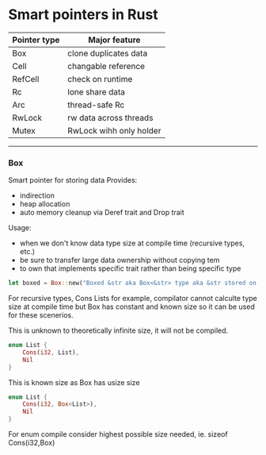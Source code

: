 # Smart pointers in Rust

| Pointer type | Major feature |
| ------------ | --------------| 
| Box          | clone duplicates data  |
| Cell         | changable reference    |
| RefCell      | check on runtime       |
| Rc           | lone share data        |
| Arc          | thread-safe Rc         |
| RwLock       | rw data across threads |
| Mutex        | RwLock wihh only holder|


---
### Box
Smart pointer for storing data
Provides:
* indirection 
* heap allocation
* auto memory cleanup via Deref trait and Drop trait

Usage: 
* when we don't know data type size at compile time (recursive types, etc.)
* be sure to transfer large data ownership without copying tem
* to own that implements specific trait rather than being specific type

```rust
let boxed = Box::new("Boxed &str aka Box<&str> type aka &str stored on heap");
```
  
For recursive types, Cons Lists for example, compilator cannot calculte type size at compile time but Box has constant and known size so it can be used for these scenerios.

This is unknown to theoretically infinite size, it will not be compiled. 
```rust
enum List {
    Cons(i32, List),
    Nil
}
```
This is known size as Box has usize size
```rust
enum List {
    Cons(i32, Box<List>),
    Nil
}
```
For enum compile consider highest possible size needed, ie. sizeof Cons(i32,Box<List>) 
